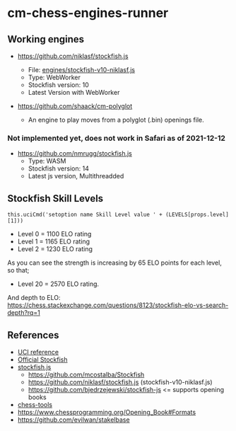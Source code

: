 # cm-chess-engines-runner

## Working engines

- https://github.com/niklasf/stockfish.js
  - File: [engines/stockfish-v10-niklasf.js]()
  - Type: WebWorker
  - Stockfish version: 10
  - Latest Version with WebWorker

- https://github.com/shaack/cm-polyglot
  - An engine to play moves from a polyglot (.bin) openings file.

### Not implemented yet, does not work in Safari as of 2021-12-12
- https://github.com/nmrugg/stockfish.js
  - Type: WASM
  - Stockfish version: 14
  - Latest js version, Multithreadded

## Stockfish Skill Levels

    this.uciCmd('setoption name Skill Level value ' + (LEVELS[props.level][1]))

- Level 0 = 1100 ELO rating
- Level 1 = 1165 ELO rating
- Level 2 = 1230 ELO rating

As you can see the strength is increasing by 65 ELO points for each level, so that;

- Level 20 = 2570 ELO rating.

And depth to ELO: https://chess.stackexchange.com/questions/8123/stockfish-elo-vs-search-depth?rq=1

## References

- [UCI reference](http://page.mi.fu-berlin.de/block/uci.htm)
- [Official Stockfish](https://github.com/official-stockfish/Stockfish)
- [stockfish.js](https://github.com/nmrugg/stockfish.js/)
  - https://github.com/mcostalba/Stockfish
  - https://github.com/niklasf/stockfish.js (stockfish-v10-niklasf.js)
  - https://github.com/bjedrzejewski/stockfish-js <= supports opening books
- [chess-tools](https://github.com/johnfontaine/chess-tools)
- https://www.chessprogramming.org/Opening_Book#Formats 
- https://github.com/evilwan/stakelbase

